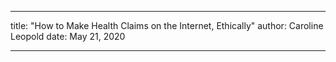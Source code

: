---

title: "How to Make Health Claims on the Internet, Ethically" 
author: Caroline Leopold
date: May 21, 2020

---